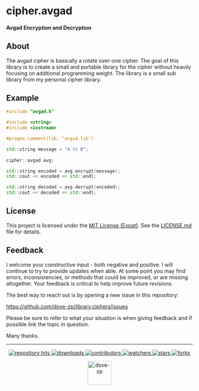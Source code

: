 # cipher.avgad

#### Avgad Encryption and Decryption

## About

The avgad cipher is basically a rotate over-one cipher. The goal of this library is to create a small and portable library for the cipher without heavily focusing on additional programming weight. The library is a small sub library from my personal cipher library.

## Example

```cpp
#include "avgad.h"

#include <string>
#include <iostream>

#pragma comment(lib, "avgad.lib")

std::string message = "A to B";
 
cipher::avgad avg;

std::string encoded = avg.encrypt(message);
std::cout << encoded << std::endl;

std::string decoded = avg.decrypt(encoded);
std::cout << decoded << std::endl;
```

## License

This project is licensed under the [MIT License (Expat)](https://tldrlegal.com/license/mit-license). See the [LICENSE.md](./LICENSE.md) file for details.

<!--  -->

## Feedback

I welcome your constructive input - both negative and positive. I will continue to try to provide updates when able. At some point you may find errors, inconsistencies, or methods that could be improved, or are missing altogether. Your feedback is critical to help improve future revisions.

The best way to reach out is by opening a new issue in this repository:

https://github.com/dove-zp/library.ciphers/issues

Please be sure to refer to what your situation is when giving feedback and if possible link the topic in question.

Many thanks.

<hr/>

<p align="center">
  <p align="center">
    <a href="https://hits.seeyoufarm.com/api/count/graph/dailyhits.svg?url=https://github.com/dove-zp/library.ciphers">
      <img src="https://hits.seeyoufarm.com/api/count/incr/badge.svg?url=https%3A%2F%2Fgithub.com%2Fdove-zp%2Flibrary.ciphers&count_bg=%2379C83D&title_bg=%23555555&icon=&icon_color=%23E7E7E7&title=hits&edge_flat=true" alt="repository hits">
    </a>
    <a href="https://github.com/dove-zp/library.ciphers/releases">
      <img src="https://img.shields.io/github/downloads/dove-zp/library.ciphers/total?style=flat-square" alt="downloads"/>
    </a>
    <a href="https://github.com/dove-zp/library.ciphers/graphs/contributors">
      <img src="https://img.shields.io/github/contributors/dove-zp/library.ciphers?style=flat-square" alt="contributors"/>
    </a>
    <a href="https://github.com/dove-zp/library.ciphers/watchers">
      <img src="https://img.shields.io/github/watchers/dove-zp/library.ciphers?style=flat-square" alt="watchers"/>
    </a>
    <a href="https://github.com/dove-zp/library.ciphers/stargazers">
      <img src="https://img.shields.io/github/stars/dove-zp/library.ciphers?style=flat-square" alt="stars"/>
    </a>
    <a href="https://github.com/dove-zp/library.ciphers/network/members">
      <img src="https://img.shields.io/github/forks/dove-zp/library.ciphers?style=flat-square" alt="forks"/>
    </a>
  </p>
</p>

<p align="center">
  <a href="https://github.com/dove-zp">
    <img width="64" heigth="64" src="https://avatars.githubusercontent.com/u/89095890" alt="dove-zp"/>
  </a>  
</p>
